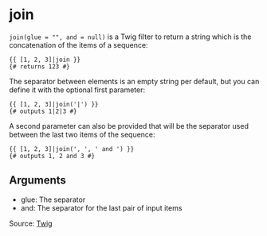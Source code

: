# join

`join(glue = "", and = null)` is a Twig filter to return a string which is the concatenation of the items of a sequence:

```twig
{{ [1, 2, 3]|join }}
{# returns 123 #}
```

The separator between elements is an empty string per default, but you can define it with the optional first parameter:

```twig
{{ [1, 2, 3]|join('|') }}
{# outputs 1|2|3 #}
```

A second parameter can also be provided that will be the separator used between the last two items of the sequence:

```twig
{{ [1, 2, 3]|join(', ', ' and ') }}
{# outputs 1, 2 and 3 #}
```

## Arguments

- glue: The separator
- and: The separator for the last pair of input items

Source: [Twig](https://twig.symfony.com/join)